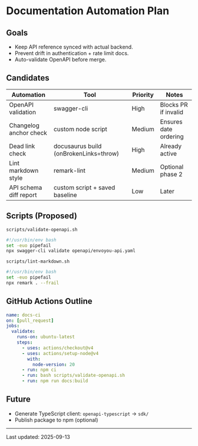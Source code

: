 # Documentation Automation Plan

## Goals
- Keep API reference synced with actual backend.
- Prevent drift in authentication + rate limit docs.
- Auto-validate OpenAPI before merge.

## Candidates
| Automation | Tool | Priority | Notes |
|------------|------|----------|-------|
| OpenAPI validation | swagger-cli | High | Blocks PR if invalid |
| Changelog anchor check | custom node script | Medium | Ensures date ordering |
| Dead link check | docusaurus build (onBrokenLinks=throw) | High | Already active |
| Lint markdown style | remark-lint | Medium | Optional phase 2 |
| API schema diff report | custom script + saved baseline | Low | Later |

## Scripts (Proposed)
`scripts/validate-openapi.sh`
```bash
#!/usr/bin/env bash
set -euo pipefail
npx swagger-cli validate openapi/envoyou-api.yaml
```

`scripts/lint-markdown.sh`
```bash
#!/usr/bin/env bash
set -euo pipefail
npx remark . --frail
```

## GitHub Actions Outline
```yaml
name: docs-ci
on: [pull_request]
jobs:
  validate:
    runs-on: ubuntu-latest
    steps:
      - uses: actions/checkout@v4
      - uses: actions/setup-node@v4
        with:
          node-version: 20
      - run: npm ci
      - run: bash scripts/validate-openapi.sh
      - run: npm run docs:build
```

## Future
- Generate TypeScript client: `openapi-typescript` → `sdk/`
- Publish package to npm (optional)

---
Last updated: 2025-09-13
